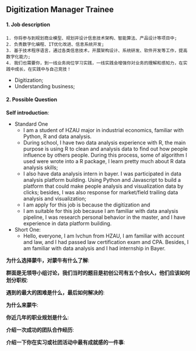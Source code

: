 ## Digitization Manager Trainee

#### 1. Job description

```
1. 你将参与到规划商业模型、规划并设计信息技术架构、智能算法、产品设计等项目中;
2. 负责数字化编程、IT优化改进、信息系统开发;
3. 基于技术程序语言，通过各类信息技术，开展架构设计、系统研发、软件开发等工作，提高数字化能力;
4. 我们也需要你，到一线业务岗位学习实践，一线实践会增强你对业务的理解和感知力，在实践中成长，在实践中与自己竞技！
```

- Digitization;
- Understanding business;

#### 2. Possible Question

**Self introduction**:

- Standard One
  - I am a student of HZAU major in industrial economics, familiar with Python, R and data analysis. 
  - During school, I have two data analysis experience with R, the main purpose is using R to clean and analysis data to find out how people influence by others people. During this process, some of algorithm I used were wrote into a R package, I learn pretty much about R data analysis skills;
  - I also have data analysis intern in bayer. I was  participated in data analysis platform building. Using Python and Javascript to build a platform that could make people analysis and visualization data by clicks; besides, I was also response for market/field trailing data analysis and visualization;  
  - I am apply for this job is because the digitization and 
  - I am suitable for this job because I am familiar with data analysis pipeline, I was research personal behavior in the master, and I have experience in data platform building.
- Short One:
  - Hello, everyone, I am lvchun from HZAU, I am familiar with account and law, and I had passed law certification exam and CPA. Besides, I am familiar with data analysis and I had internship in Bayer.

**为什么选择蒙牛，对蒙牛有什么了解**:

**群面是无领导小组讨论，我们当时的题目是初创公司有五个合伙人，他们应该如何划分职权**:

**遇到的最大的困难是什么，最后如何解决的**:

**为什么来蒙牛**:

**你近几年的职业规划是什么**:

**介绍一次成功的团队合作经历**:

**介绍一下你在实习或社团活动中最有成就感的一件事**:











